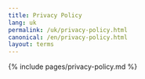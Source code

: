 ```yaml
---
title: Privacy Policy
lang: uk
permalink: /uk/privacy-policy.html
canonical: /en/privacy-policy.html
layout: terms
---
```


{% include pages/privacy-policy.md %}
